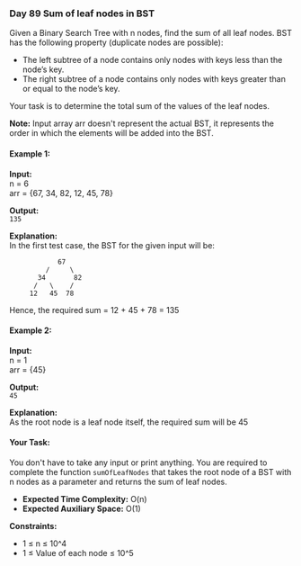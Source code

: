 ### Day 89 **Sum of leaf nodes in BST**

Given a Binary Search Tree with n nodes, find the sum of all leaf nodes. BST has the following property (duplicate nodes are possible):

- The left subtree of a node contains only nodes with keys less than the node’s key.
- The right subtree of a node contains only nodes with keys greater than or equal to the node’s key.

Your task is to determine the total sum of the values of the leaf nodes.

**Note:** Input array arr doesn't represent the actual BST, it represents the order in which the elements will be added into the BST.

#### Example 1:
**Input:**  
n = 6  
arr = {67, 34, 82, 12, 45, 78}  

**Output:**  
`135`  

**Explanation:**  
In the first test case, the BST for the given input will be:  
```
            67
         /     \
       34       82
      /   \    /
     12   45  78
```
Hence, the required sum = 12 + 45 + 78 = 135

#### Example 2:
**Input:**  
n = 1  
arr = {45}  

**Output:**  
`45`  

**Explanation:**  
As the root node is a leaf node itself, the required sum will be 45

#### Your Task:
You don't have to take any input or print anything. You are required to complete the function `sumOfLeafNodes` that takes the root node of a BST with n nodes as a parameter and returns the sum of leaf nodes.

- **Expected Time Complexity:** O(n)
- **Expected Auxiliary Space:** O(1)

**Constraints:**  
- 1 ≤ n ≤ 10^4
- 1 ≤ Value of each node ≤ 10^5
